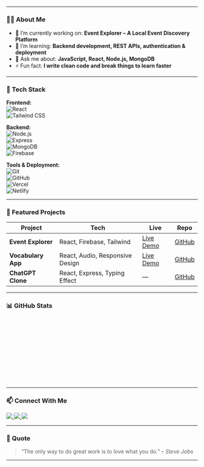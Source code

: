 <h1 align="center" style="animation: fadeIn 2s ease-in-out;">Hi there 👋, I'm Sadman Sakib</h1>
<h3 align="center" style="animation: fadeIn 3s ease-in-out;">A passionate Full Stack Developer from Bangladesh</h3>

---

### 🧑‍💻 About Me

- 🔭 I’m currently working on: **Event Explorer – A Local Event Discovery Platform**
- 🌱 I’m learning: **Backend development, REST APIs, authentication & deployment**
- 💬 Ask me about: **JavaScript, React, Node.js, MongoDB**
- ⚡ Fun fact: **I write clean code and break things to learn faster**

---

### 🔧 Tech Stack

**Frontend:**  
![React](https://img.shields.io/badge/React-20232A?style=for-the-badge&logo=react&logoColor=61DAFB)  
![Tailwind CSS](https://img.shields.io/badge/Tailwind_CSS-38B2AC?style=for-the-badge&logo=tailwind-css&logoColor=white)

**Backend:**  
![Node.js](https://img.shields.io/badge/Node.js-339933?style=for-the-badge&logo=nodedotjs&logoColor=white)  
![Express](https://img.shields.io/badge/Express.js-000000?style=for-the-badge&logo=express&logoColor=white)  
![MongoDB](https://img.shields.io/badge/MongoDB-4EA94B?style=for-the-badge&logo=mongodb&logoColor=white)  
![Firebase](https://img.shields.io/badge/Firebase-FFCA28?style=for-the-badge&logo=firebase&logoColor=black)

**Tools & Deployment:**  
![Git](https://img.shields.io/badge/Git-F05032?style=for-the-badge&logo=git&logoColor=white)  
![GitHub](https://img.shields.io/badge/GitHub-181717?style=for-the-badge&logo=github&logoColor=white)  
![Vercel](https://img.shields.io/badge/Vercel-000000?style=for-the-badge&logo=vercel&logoColor=white)  
![Netlify](https://img.shields.io/badge/Netlify-00C7B7?style=for-the-badge&logo=netlify&logoColor=white)

---

### 🌟 Featured Projects

| Project | Tech | Live | Repo |
|--------|------|------|------|
| **Event Explorer** | React, Firebase, Tailwind | [Live Demo](https://your-live-url.com) | [GitHub](https://github.com/sadman-sakib/event-explorer) |
| **Vocabulary App** | React, Audio, Responsive Design | [Live Demo](https://your-live-url.com) | [GitHub](https://github.com/sadman-sakib/vocabulary-app) |
| **ChatGPT Clone** | React, Express, Typing Effect | — | [GitHub](https://github.com/sadman-sakib/chatgpt-clone) |

---

### 📊 GitHub Stats

<p align="center">
  <img src="https://github-readme-stats.vercel.app/api?username=sadman-sakib&show_icons=true&theme=radical" alt="GitHub Stats" height="165" style="animation: fadeIn 2s ease-in-out;">
  <img src="https://github-readme-stats.vercel.app/api/top-langs/?username=sadman-sakib&layout=compact&theme=radical" alt="Top Languages" height="165" style="animation: fadeIn 3s ease-in-out;">
</p>

---

### 📫 Connect With Me

<p align="left">
  <a href="https://linkedin.com/in/sadman-sakib" target="_blank" style="animation: bounceIn 2s ease-in-out;">
    <img src="https://img.shields.io/badge/LinkedIn-0077B5?style=for-the-badge&logo=linkedin&logoColor=white" />
  </a>
  <a href="mailto:youremail@example.com" style="animation: bounceIn 2s ease-in-out;">
    <img src="https://img.shields.io/badge/Gmail-D14836?style=for-the-badge&logo=gmail&logoColor=white" />
  </a>
  <a href="https://github.com/sadman-sakib" style="animation: bounceIn 2s ease-in-out;">
    <img src="https://img.shields.io/badge/GitHub-100000?style=for-the-badge&logo=github&logoColor=white" />
  </a>
</p>

---

### 📝 Quote

> “The only way to do great work is to love what you do.” – *Steve Jobs*

---

<style>
  @keyframes fadeIn {
    0% { opacity: 0; }
    100% { opacity: 1; }
  }

  @keyframes bounceIn {
    0% { transform: scale(0); }
    50% { transform: scale(1.1); }
    100% { transform: scale(1); }
  }
</style>
